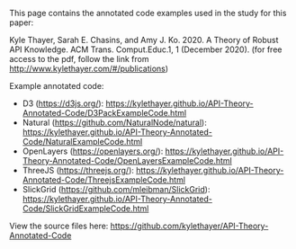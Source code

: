 This page contains the annotated code examples used in the study for this paper:

Kyle Thayer, Sarah E. Chasins, and Amy J. Ko. 2020. A Theory of Robust API Knowledge. ACM Trans. Comput.Educ.1, 1 (December 2020).
    (for free access to the pdf, follow the link from http://www.kylethayer.com/#/publications)
    
Example annotated code: 
* D3 (https://d3js.org/): https://kylethayer.github.io/API-Theory-Annotated-Code/D3PackExampleCode.html
* Natural (https://github.com/NaturalNode/natural): https://kylethayer.github.io/API-Theory-Annotated-Code/NaturalExampleCode.html
* OpenLayers (https://openlayers.org/): https://kylethayer.github.io/API-Theory-Annotated-Code/OpenLayersExampleCode.html
* ThreeJS (https://threejs.org/): https://kylethayer.github.io/API-Theory-Annotated-Code/ThreejsExampleCode.html
* SlickGrid (https://github.com/mleibman/SlickGrid): https://kylethayer.github.io/API-Theory-Annotated-Code/SlickGridExampleCode.html

View the source files here: https://github.com/kylethayer/API-Theory-Annotated-Code
